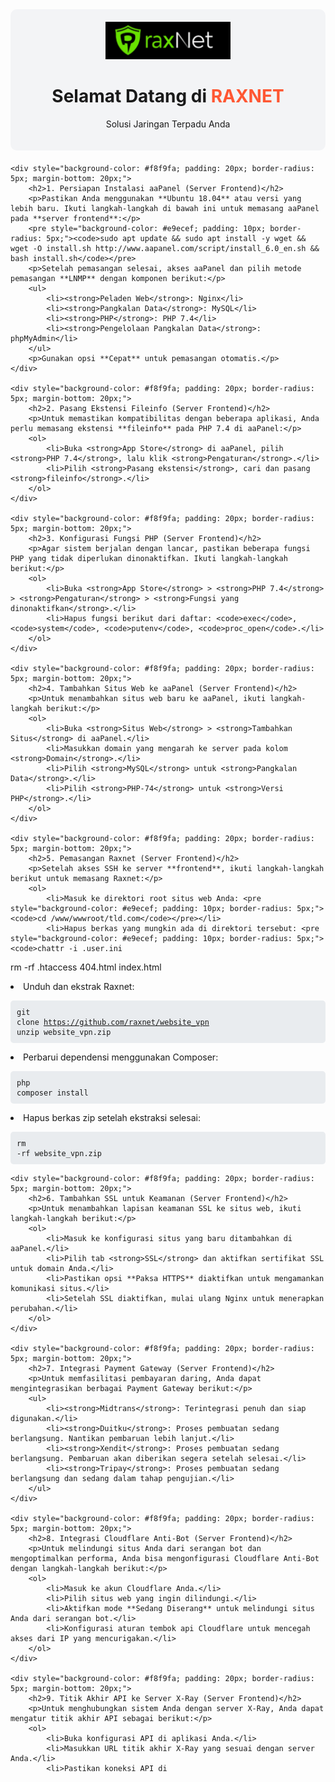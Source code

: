 <div align="center" style="padding: 20px; background-color: #f3f4f6; border-radius: 10px;">
    <img src="https://github.com/raxnet/vpn/blob/main/raxnet.png?raw=true" alt="Raxnet Logo" width="200">
    <h1>Selamat Datang di <span style="color: #ff5733;">RAXNET</span></h1>
    <p>Solusi Jaringan Terpadu Anda</p>
</div>

<div style="margin-top: 20px;">

    <div style="background-color: #f8f9fa; padding: 20px; border-radius: 5px; margin-bottom: 20px;">
        <h2>1. Persiapan Instalasi aaPanel (Server Frontend)</h2>
        <p>Pastikan Anda menggunakan **Ubuntu 18.04** atau versi yang lebih baru. Ikuti langkah-langkah di bawah ini untuk memasang aaPanel pada **server frontend**:</p>
        <pre style="background-color: #e9ecef; padding: 10px; border-radius: 5px;"><code>sudo apt update && sudo apt install -y wget && wget -O install.sh http://www.aapanel.com/script/install_6.0_en.sh && bash install.sh</code></pre>
        <p>Setelah pemasangan selesai, akses aaPanel dan pilih metode pemasangan **LNMP** dengan komponen berikut:</p>
        <ul>
            <li><strong>Peladen Web</strong>: Nginx</li>
            <li><strong>Pangkalan Data</strong>: MySQL</li>
            <li><strong>PHP</strong>: PHP 7.4</li>
            <li><strong>Pengelolaan Pangkalan Data</strong>: phpMyAdmin</li>
        </ul>
        <p>Gunakan opsi **Cepat** untuk pemasangan otomatis.</p>
    </div>

    <div style="background-color: #f8f9fa; padding: 20px; border-radius: 5px; margin-bottom: 20px;">
        <h2>2. Pasang Ekstensi Fileinfo (Server Frontend)</h2>
        <p>Untuk memastikan kompatibilitas dengan beberapa aplikasi, Anda perlu memasang ekstensi **fileinfo** pada PHP 7.4 di aaPanel:</p>
        <ol>
            <li>Buka <strong>App Store</strong> di aaPanel, pilih <strong>PHP 7.4</strong>, lalu klik <strong>Pengaturan</strong>.</li>
            <li>Pilih <strong>Pasang ekstensi</strong>, cari dan pasang <strong>fileinfo</strong>.</li>
        </ol>
    </div>

    <div style="background-color: #f8f9fa; padding: 20px; border-radius: 5px; margin-bottom: 20px;">
        <h2>3. Konfigurasi Fungsi PHP (Server Frontend)</h2>
        <p>Agar sistem berjalan dengan lancar, pastikan beberapa fungsi PHP yang tidak diperlukan dinonaktifkan. Ikuti langkah-langkah berikut:</p>
        <ol>
            <li>Buka <strong>App Store</strong> > <strong>PHP 7.4</strong> > <strong>Pengaturan</strong> > <strong>Fungsi yang dinonaktifkan</strong>.</li>
            <li>Hapus fungsi berikut dari daftar: <code>exec</code>, <code>system</code>, <code>putenv</code>, <code>proc_open</code>.</li>
        </ol>
    </div>

    <div style="background-color: #f8f9fa; padding: 20px; border-radius: 5px; margin-bottom: 20px;">
        <h2>4. Tambahkan Situs Web ke aaPanel (Server Frontend)</h2>
        <p>Untuk menambahkan situs web baru ke aaPanel, ikuti langkah-langkah berikut:</p>
        <ol>
            <li>Buka <strong>Situs Web</strong> > <strong>Tambahkan Situs</strong> di aaPanel.</li>
            <li>Masukkan domain yang mengarah ke server pada kolom <strong>Domain</strong>.</li>
            <li>Pilih <strong>MySQL</strong> untuk <strong>Pangkalan Data</strong>.</li>
            <li>Pilih <strong>PHP-74</strong> untuk <strong>Versi PHP</strong>.</li>
        </ol>
    </div>

    <div style="background-color: #f8f9fa; padding: 20px; border-radius: 5px; margin-bottom: 20px;">
        <h2>5. Pemasangan Raxnet (Server Frontend)</h2>
        <p>Setelah akses SSH ke server **frontend**, ikuti langkah-langkah berikut untuk memasang Raxnet:</p>
        <ol>
            <li>Masuk ke direktori root situs web Anda: <pre style="background-color: #e9ecef; padding: 10px; border-radius: 5px;"><code>cd /www/wwwroot/tld.com</code></pre></li>
            <li>Hapus berkas yang mungkin ada di direktori tersebut: <pre style="background-color: #e9ecef; padding: 10px; border-radius: 5px;"><code>chattr -i .user.ini
rm -rf .htaccess 404.html index.html</code></pre></li>
            <li>Unduh dan ekstrak Raxnet: <pre style="background-color: #e9ecef; padding: 10px; border-radius: 5px;"><code>git clone https://github.com/raxnet/website_vpn
unzip website_vpn.zip</code></pre></li>
            <li>Perbarui dependensi menggunakan Composer: <pre style="background-color: #e9ecef; padding: 10px; border-radius: 5px;"><code>php composer install</code></pre></li>
            <li>Hapus berkas zip setelah ekstraksi selesai: <pre style="background-color: #e9ecef; padding: 10px; border-radius: 5px;"><code>rm -rf website_vpn.zip</code></pre></li>
        </ol>
    </div>

    <div style="background-color: #f8f9fa; padding: 20px; border-radius: 5px; margin-bottom: 20px;">
        <h2>6. Tambahkan SSL untuk Keamanan (Server Frontend)</h2>
        <p>Untuk menambahkan lapisan keamanan SSL ke situs web, ikuti langkah-langkah berikut:</p>
        <ol>
            <li>Masuk ke konfigurasi situs yang baru ditambahkan di aaPanel.</li>
            <li>Pilih tab <strong>SSL</strong> dan aktifkan sertifikat SSL untuk domain Anda.</li>
            <li>Pastikan opsi **Paksa HTTPS** diaktifkan untuk mengamankan komunikasi situs.</li>
            <li>Setelah SSL diaktifkan, mulai ulang Nginx untuk menerapkan perubahan.</li>
        </ol>
    </div>

    <div style="background-color: #f8f9fa; padding: 20px; border-radius: 5px; margin-bottom: 20px;">
        <h2>7. Integrasi Payment Gateway (Server Frontend)</h2>
        <p>Untuk memfasilitasi pembayaran daring, Anda dapat mengintegrasikan berbagai Payment Gateway berikut:</p>
        <ul>
            <li><strong>Midtrans</strong>: Terintegrasi penuh dan siap digunakan.</li>
            <li><strong>Duitku</strong>: Proses pembuatan sedang berlangsung. Nantikan pembaruan lebih lanjut.</li>
            <li><strong>Xendit</strong>: Proses pembuatan sedang berlangsung. Pembaruan akan diberikan segera setelah selesai.</li>
            <li><strong>Tripay</strong>: Proses pembuatan sedang berlangsung dan sedang dalam tahap pengujian.</li>
        </ul>
    </div>

    <div style="background-color: #f8f9fa; padding: 20px; border-radius: 5px; margin-bottom: 20px;">
        <h2>8. Integrasi Cloudflare Anti-Bot (Server Frontend)</h2>
        <p>Untuk melindungi situs Anda dari serangan bot dan mengoptimalkan performa, Anda bisa mengonfigurasi Cloudflare Anti-Bot dengan langkah-langkah berikut:</p>
        <ol>
            <li>Masuk ke akun Cloudflare Anda.</li>
            <li>Pilih situs web yang ingin dilindungi.</li>
            <li>Aktifkan mode **Sedang Diserang** untuk melindungi situs Anda dari serangan bot.</li>
            <li>Konfigurasi aturan tembok api Cloudflare untuk mencegah akses dari IP yang mencurigakan.</li>
        </ol>
    </div>

    <div style="background-color: #f8f9fa; padding: 20px; border-radius: 5px; margin-bottom: 20px;">
        <h2>9. Titik Akhir API ke Server X-Ray (Server Frontend)</h2>
        <p>Untuk menghubungkan sistem Anda dengan server X-Ray, Anda dapat mengatur titik akhir API sebagai berikut:</p>
        <ol>
            <li>Buka konfigurasi API di aplikasi Anda.</li>
            <li>Masukkan URL titik akhir X-Ray yang sesuai dengan server Anda.</li>
            <li>Pastikan koneksi API di
            
